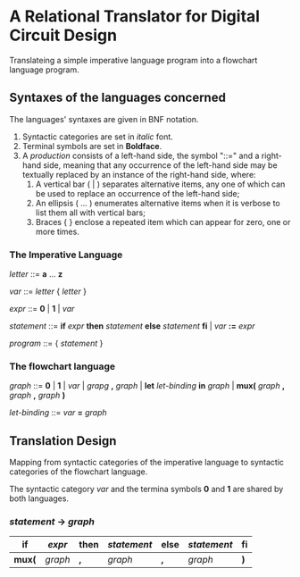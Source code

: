 # A Relational Translator for Digital Circuit Design

Translateing a simple imperative language program into a
flowchart language program.  

## Syntaxes of the languages concerned

The languages' syntaxes are given in BNF notation. 

1. Syntactic categories are set in _italic_ font.
1. Terminal symbols are set in **Boldface**.
1. A _production_ consists of a left-hand side, the symbol "::=" and a right-hand side, meaning that any occurrence of the left-hand side may be textually replaced by an instance of the right-hand side, where:
     1. A vertical bar ( | ) separates alternative items, any one of which can be used to replace an occurrence of the left-hand side;
     1. An ellipsis ( ... ) enumerates alternative items when it is  verbose to list them all with vertical bars;
     1. Braces { } enclose a repeated item which can appear for zero, one or more times.
     


### The Imperative Language


_letter_ ::= **a** ... **z**

_var_ ::= _letter_ { _letter_ }

_expr_ ::= **0** | **1** | _var_

_statement_ ::= **if** _expr_ **then** _statement_ **else** _statement_ **fi** | _var_ **:=** _expr_ 

_program_ ::= { _statement_ }


### The flowchart language


_graph_ ::= **0** | **1** | _var_ | _grapg_ **,** _graph_
| **let** _let-binding_  **in** _graph_ | **mux(** _graph_ **,** _graph_ **,**
 _graph_ **)**

_let-binding_ ::= _var_ **=** _graph_


## Translation Design

Mapping from syntactic categories of the imperative language to syntactic
categories of the flowchart language.

The syntactic category _var_ and the termina symbols **0** and **1** are shared
by both languages.

### _statement_ -> _graph_

**if** | _expr_ | **then** | _statement_ |**else** |_statement_ | **fi**
 ---   | ---    |   ---     |  ---        | ---     |  ---       | ---
**mux(**| _graph_| **,**    |  _graph_     | **,**   | _graph_    | **)**